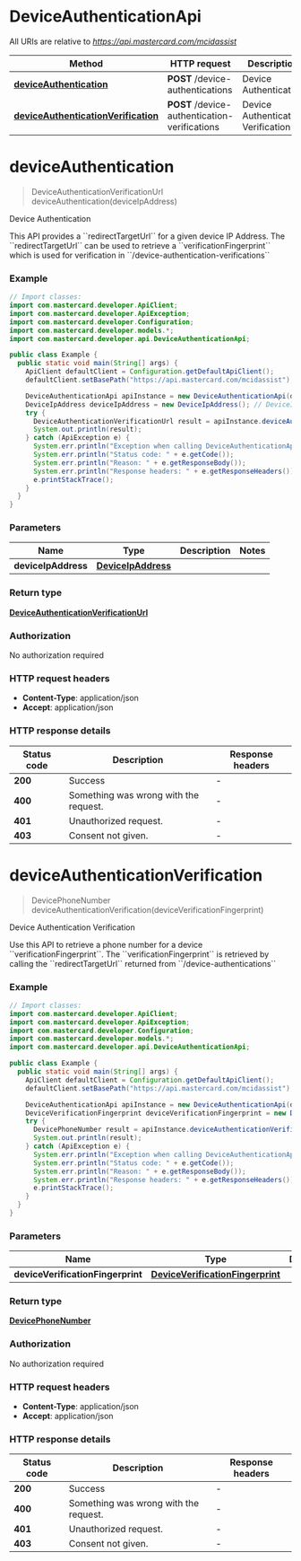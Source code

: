 # DeviceAuthenticationApi

All URIs are relative to *https://api.mastercard.com/mcidassist*

Method | HTTP request | Description
------------- | ------------- | -------------
[**deviceAuthentication**](DeviceAuthenticationApi.md#deviceAuthentication) | **POST** /device-authentications | Device Authentication
[**deviceAuthenticationVerification**](DeviceAuthenticationApi.md#deviceAuthenticationVerification) | **POST** /device-authentication-verifications | Device Authentication Verification


<a name="deviceAuthentication"></a>
# **deviceAuthentication**
> DeviceAuthenticationVerificationUrl deviceAuthentication(deviceIpAddress)

Device Authentication

This API provides a &#x60;&#x60;redirectTargetUrl&#x60;&#x60; for a given device IP Address. The &#x60;&#x60;redirectTargetUrl&#x60;&#x60; can be used to retrieve a &#x60;&#x60;verificationFingerprint&#x60;&#x60; which is used for verification in &#x60;&#x60;/device-authentication-verifications&#x60;&#x60;

### Example
```java
// Import classes:
import com.mastercard.developer.ApiClient;
import com.mastercard.developer.ApiException;
import com.mastercard.developer.Configuration;
import com.mastercard.developer.models.*;
import com.mastercard.developer.api.DeviceAuthenticationApi;

public class Example {
  public static void main(String[] args) {
    ApiClient defaultClient = Configuration.getDefaultApiClient();
    defaultClient.setBasePath("https://api.mastercard.com/mcidassist");

    DeviceAuthenticationApi apiInstance = new DeviceAuthenticationApi(defaultClient);
    DeviceIpAddress deviceIpAddress = new DeviceIpAddress(); // DeviceIpAddress | 
    try {
      DeviceAuthenticationVerificationUrl result = apiInstance.deviceAuthentication(deviceIpAddress);
      System.out.println(result);
    } catch (ApiException e) {
      System.err.println("Exception when calling DeviceAuthenticationApi#deviceAuthentication");
      System.err.println("Status code: " + e.getCode());
      System.err.println("Reason: " + e.getResponseBody());
      System.err.println("Response headers: " + e.getResponseHeaders());
      e.printStackTrace();
    }
  }
}
```

### Parameters

Name | Type | Description  | Notes
------------- | ------------- | ------------- | -------------
 **deviceIpAddress** | [**DeviceIpAddress**](DeviceIpAddress.md)|  |

### Return type

[**DeviceAuthenticationVerificationUrl**](DeviceAuthenticationVerificationUrl.md)

### Authorization

No authorization required

### HTTP request headers

 - **Content-Type**: application/json
 - **Accept**: application/json

### HTTP response details
| Status code | Description | Response headers |
|-------------|-------------|------------------|
**200** | Success |  -  |
**400** | Something was wrong with the request. |  -  |
**401** | Unauthorized request. |  -  |
**403** | Consent not given. |  -  |

<a name="deviceAuthenticationVerification"></a>
# **deviceAuthenticationVerification**
> DevicePhoneNumber deviceAuthenticationVerification(deviceVerificationFingerprint)

Device Authentication Verification

Use this API to retrieve a phone number for a device &#x60;&#x60;verificationFingerprint&#x60;&#x60;. The &#x60;&#x60;verificationFingerprint&#x60;&#x60; is retrieved by calling the &#x60;&#x60;redirectTargetUrl&#x60;&#x60; returned from &#x60;&#x60;/device-authentications&#x60;&#x60;

### Example
```java
// Import classes:
import com.mastercard.developer.ApiClient;
import com.mastercard.developer.ApiException;
import com.mastercard.developer.Configuration;
import com.mastercard.developer.models.*;
import com.mastercard.developer.api.DeviceAuthenticationApi;

public class Example {
  public static void main(String[] args) {
    ApiClient defaultClient = Configuration.getDefaultApiClient();
    defaultClient.setBasePath("https://api.mastercard.com/mcidassist");

    DeviceAuthenticationApi apiInstance = new DeviceAuthenticationApi(defaultClient);
    DeviceVerificationFingerprint deviceVerificationFingerprint = new DeviceVerificationFingerprint(); // DeviceVerificationFingerprint | 
    try {
      DevicePhoneNumber result = apiInstance.deviceAuthenticationVerification(deviceVerificationFingerprint);
      System.out.println(result);
    } catch (ApiException e) {
      System.err.println("Exception when calling DeviceAuthenticationApi#deviceAuthenticationVerification");
      System.err.println("Status code: " + e.getCode());
      System.err.println("Reason: " + e.getResponseBody());
      System.err.println("Response headers: " + e.getResponseHeaders());
      e.printStackTrace();
    }
  }
}
```

### Parameters

Name | Type | Description  | Notes
------------- | ------------- | ------------- | -------------
 **deviceVerificationFingerprint** | [**DeviceVerificationFingerprint**](DeviceVerificationFingerprint.md)|  |

### Return type

[**DevicePhoneNumber**](DevicePhoneNumber.md)

### Authorization

No authorization required

### HTTP request headers

 - **Content-Type**: application/json
 - **Accept**: application/json

### HTTP response details
| Status code | Description | Response headers |
|-------------|-------------|------------------|
**200** | Success |  -  |
**400** | Something was wrong with the request. |  -  |
**401** | Unauthorized request. |  -  |
**403** | Consent not given. |  -  |

